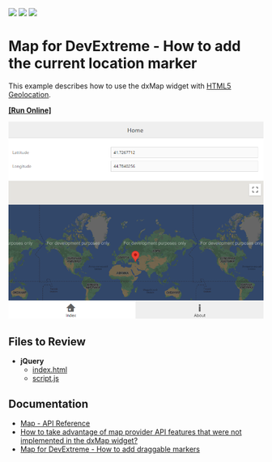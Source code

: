 <!-- default badges list -->
![](https://img.shields.io/endpoint?url=https://codecentral.devexpress.com/api/v1/VersionRange/128584466/18.1.11%2B)
[![](https://img.shields.io/badge/Open_in_DevExpress_Support_Center-FF7200?style=flat-square&logo=DevExpress&logoColor=white)](https://supportcenter.devexpress.com/ticket/details/E4734)
[![](https://img.shields.io/badge/📖_How_to_use_DevExpress_Examples-e9f6fc?style=flat-square)](https://docs.devexpress.com/GeneralInformation/403183)
<!-- default badges end -->

# Map for DevExtreme - How to add the current location marker

This example describes how to use the dxMap widget with <a href="http://dev.w3.org/geo/api/spec-source.html"><u>HTML5 Geolocation</u></a>. 

<!-- run online -->
**[[Run Online]](https://codecentral.devexpress.com/128584466/)**
<!-- run online end -->

<div align="center"><img alt="Map for DevExtreme - How to add the current location marker" src="map_current_lokation_marker.png" /></div>

## Files to Review

- **jQuery**
    - [index.html](jQuery/index.html)
    - [script.js](jQuery/script.js)

## Documentation

- [Map - API Reference](https://js.devexpress.com/Documentation/ApiReference/UI_Components/dxMap/)
- [How to take advantage of map provider API features that were not implemented in the dxMap widget?](http://www.devexpress.com/Support/Center/Question/Details/KA18782)
- [Map for DevExtreme - How to add draggable markers](http://www.devexpress.com/Support/Center/Example/Details/E4639)
